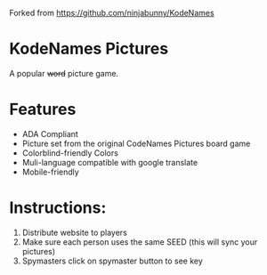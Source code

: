 Forked from https://github.com/ninjabunny/KodeNames

# KodeNames Pictures
A popular ~~word~~ picture game.

# Features
* ADA Compliant
* Picture set from the original CodeNames Pictures board game
* Colorblind-friendly Colors
* Muli-language compatible with google translate
* Mobile-friendly

# Instructions:
1. Distribute website to players
2. Make sure each person uses the same SEED (this will sync your pictures)
3. Spymasters click on spymaster button to see key
